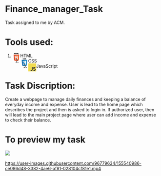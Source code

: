 # Finance_manager_Task
Task assigned to me by ACM.

# Tools used:
<ol>
  <li>HTML 
<img align="left" alt="HTML" width="26px" src="https://raw.githubusercontent.com/github/explore/80688e429a7d4ef2fca1e82350fe8e3517d3494d/topics/html/html.png" />
</li>
  <li>CSS<img align="left" alt="CSS" width="26px" src="https://raw.githubusercontent.com/github/explore/80688e429a7d4ef2fca1e82350fe8e3517d3494d/topics/css/css.png" /> </li>
  <li>JavaScript <img align="left" alt="JavaScript" width="26px" src="https://raw.githubusercontent.com/github/explore/80688e429a7d4ef2fca1e82350fe8e3517d3494d/topics/javascript/javascript.png" /> </li>
</ol>

# Task Discription:
Create a webpage to manage daily finances and keeping a balance of everyday income and expense. User is lead to the home page which describes the project and then is asked to login in. If authorized user, then will lead to the main project page where user can add income and expense to check their balance.

# To preview my task
<img src="https://thumbs.gfycat.com/AdmiredConsciousGardensnake.webp" width=150px >



https://user-images.githubusercontent.com/96779634/155540986-ce086d48-3382-4ae6-af81-028104cf81e1.mp4

